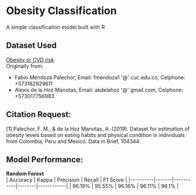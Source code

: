 # Obesity Classification
A simple classification model built with R

## Dataset Used
[Obesity or CVD risk](https://www.kaggle.com/datasets/aravindpcoder/obesity-or-cvd-risk-classifyregressorcluster)  
Originally from:
- Fabio Mendoza Palechor, Email: fmendoza1 '@' cuc.edu.co, Celphone: +573182929611
- Alexis de la Hoz Manotas, Email: akdelahoz '@' gmail.com, Celphone: +573017756983

## Citation Request:
[1] Palechor, F. M., & de la Hoz Manotas, A. (2019). Dataset for estimation of obesity levels based on eating habits and physical condition in individuals from Colombia, Peru and Mexico. Data in Brief, 104344.

## Model Performance:
**Random Forest**  
| Accuracy | Kappa | Precision | Recall | F1 Score |
|----------|-------|-----------|--------|------------|
| 96.19% | 95.55% | 96.16% | 96.11% | 96.1% |
